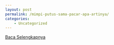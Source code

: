 ```yaml
---
layout: post
permalink: /mimpi-putus-sama-pacar-apa-artinya/
categories:
    - Uncategorized
---
```


[Baca Selengkapnya](/07)